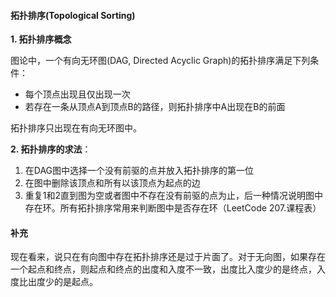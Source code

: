 #### **拓扑排序(Topological Sorting)**

**1. 拓扑排序概念**

图论中，一个有向无环图(DAG, Directed Acyclic Graph)的拓扑排序满足下列条件：

* 每个顶点出现且仅出现一次
* 若存在一条从顶点A到顶点B的路径，则拓扑排序中A出现在B的前面

拓扑排序只出现在有向无环图中。

**2. 拓扑排序的求法**：

1. 在DAG图中选择一个没有前驱的点并放入拓扑排序的第一位
2. 在图中删除该顶点和所有以该顶点为起点的边
3. 重复1和2直到图为空或者图中不存在没有前驱的点为止，后一种情况说明图中存在环。所有拓扑排序常用来判断图中是否存在环（LeetCode 207.课程表）

#### 补充

现在看来，说只在有向图中存在拓扑排序还是过于片面了。对于无向图，如果存在一个起点和终点，则起点和终点的出度和入度不一致，出度比入度少的是终点，入度比出度少的是起点。
